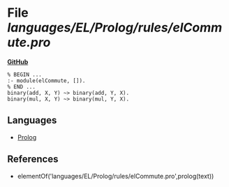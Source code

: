 # File _languages/EL/Prolog/rules/elCommute.pro_
**[GitHub](https://github.com/softlang/yas/blob/master/languages/EL/Prolog/rules/elCommute.pro)**
```
% BEGIN ...
:- module(elCommute, []).
% END ...
binary(add, X, Y) ~> binary(add, Y, X).
binary(mul, X, Y) ~> binary(mul, Y, X).
```

## Languages
* [Prolog](../languages/Prolog.md)

## References
* elementOf('languages/EL/Prolog/rules/elCommute.pro',prolog(text))
